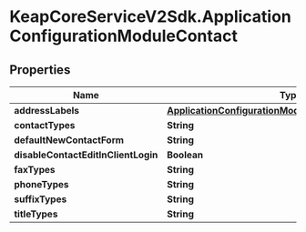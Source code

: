 # KeapCoreServiceV2Sdk.ApplicationConfigurationModuleContact

## Properties

Name | Type | Description | Notes
------------ | ------------- | ------------- | -------------
**addressLabels** | [**ApplicationConfigurationModuleContactAddressLabels**](ApplicationConfigurationModuleContactAddressLabels.md) |  | [optional] 
**contactTypes** | **String** |  | [optional] 
**defaultNewContactForm** | **String** |  | [optional] 
**disableContactEditInClientLogin** | **Boolean** |  | [optional] 
**faxTypes** | **String** |  | [optional] 
**phoneTypes** | **String** |  | [optional] 
**suffixTypes** | **String** |  | [optional] 
**titleTypes** | **String** |  | [optional] 


